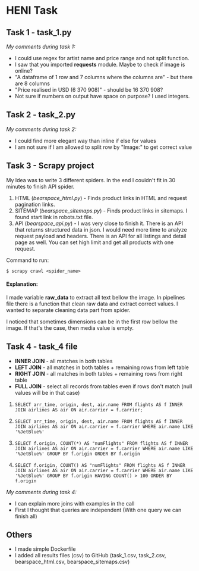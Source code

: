 # HENI Task

## Task 1 - task_1.py
*My comments during task 1:*  
- I could use regex for artist name and price range and not split function.
- I saw that you imported **requests** module. Maybe to check if image is online?
- "A dataframe of 1 row and 7 columns where the columns are" - but there are 8 columns
- "Price realised in USD (6 370 908)" - should be 16 370 908?
- Not sure if numbers on output have space on purpose? I used integers.

    
## Task 2 - task_2.py
*My comments during task 2:*  
- I could find more elegant way than inline if else for values
- I am not sure if I am allowed to split row by "Image:" to get correct value


## Task 3 - Scrapy project

My Idea was to write 3 different spiders. In the end I couldn't fit in 30 minutes to finish API spider.
1. HTML (*bearspace_html.py*) - Finds product links in HTML and request pagination links.
2. SITEMAP (*bearspace_sitemaps.py*) - Finds product links in sitemaps. I found start link in robots.txt file.
3. API (*bearspace_api.py*) - I was very close to finish it. There is an API that returns structured data in json. I would need more time to analyze request payload and headers. There is an API for all listings and detail page as well. You can set high limit and get all products with one request.

Command to run:

    $ scrapy crawl <spider_name>

#### Explanation:
I made variable **raw_data** to extract all text bellow the image. In pipelines file there is a function that clean raw data and extract correct values. I wanted to separate cleaning data part from spider.

I noticed that sometimes dimensions can be in the first row bellow the image. If that's the case, then media value is empty.


## Task 4 - task_4 file

- **INNER JOIN** - all matches in both tables
- **LEFT JOIN** - all matches in both tables + remaining rows from left table
- **RIGHT JOIN** - all matches in both tables + remaining rows from right table
- **FULL JOIN** - select all records from tables even if rows don't match (null values will be in that case)

1.     SELECT arr_time, origin, dest, air.name FROM flights AS f INNER JOIN airlines AS air ON air.carrier = f.carrier;
2.     SELECT arr_time, origin, dest, air.name FROM flights AS f INNER JOIN airlines AS air ON air.carrier = f.carrier WHERE air.name LIKE '%JetBlue%'
3.     SELECT f.origin, COUNT(*) AS "numFlights" FROM flights AS f INNER JOIN airlines AS air ON air.carrier = f.carrier WHERE air.name LIKE '%JetBlue%' GROUP BY f.origin ORDER BY f.origin
4.     SELECT f.origin, COUNT() AS "numFlights" FROM flights AS f INNER JOIN airlines AS air ON air.carrier = f.carrier WHERE air.name LIKE '%JetBlue%' GROUP BY f.origin HAVING COUNT() > 100 ORDER BY f.origin

*My comments during task 4:*
- I can explain more joins with examples in the call
- First I thought that queries are independent (With one query we can finish all)


## Others

- I made simple Dockerfile
- I added all results files (csv) to GitHub (task_1.csv, task_2.csv, bearspace_html.csv, bearspace_sitemaps.csv)